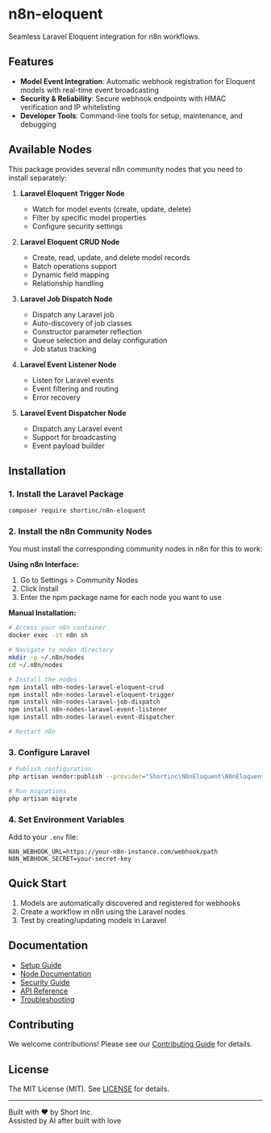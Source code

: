 # n8n-eloquent

Seamless Laravel Eloquent integration for n8n workflows.

## Features

- **Model Event Integration**: Automatic webhook registration for Eloquent models with real-time event broadcasting
- **Security & Reliability**: Secure webhook endpoints with HMAC verification and IP whitelisting
- **Developer Tools**: Command-line tools for setup, maintenance, and debugging

## Available Nodes

This package provides several n8n community nodes that you need to install separately:

1. **Laravel Eloquent Trigger Node**
   - Watch for model events (create, update, delete)
   - Filter by specific model properties
   - Configure security settings
   
2. **Laravel Eloquent CRUD Node**
   - Create, read, update, and delete model records
   - Batch operations support
   - Dynamic field mapping
   - Relationship handling

3. **Laravel Job Dispatch Node**
   - Dispatch any Laravel job
   - Auto-discovery of job classes
   - Constructor parameter reflection
   - Queue selection and delay configuration
   - Job status tracking

4. **Laravel Event Listener Node**
   - Listen for Laravel events
   - Event filtering and routing
   - Error recovery

5. **Laravel Event Dispatcher Node**
   - Dispatch any Laravel event
   - Support for broadcasting
   - Event payload builder

## Installation

### 1. Install the Laravel Package

```bash
composer require shortinc/n8n-eloquent
```

### 2. Install the n8n Community Nodes

You must install the corresponding community nodes in n8n for this to work:

**Using n8n Interface:**
1. Go to Settings > Community Nodes
2. Click Install
3. Enter the npm package name for each node you want to use

**Manual Installation:**
```bash
# Access your n8n container
docker exec -it n8n sh

# Navigate to nodes directory
mkdir -p ~/.n8n/nodes
cd ~/.n8n/nodes

# Install the nodes
npm install n8n-nodes-laravel-eloquent-crud
npm install n8n-nodes-laravel-eloquent-trigger
npm install n8n-nodes-laravel-job-dispatch
npm install n8n-nodes-laravel-event-listener
npm install n8n-nodes-laravel-event-dispatcher

# Restart n8n
```

### 3. Configure Laravel

```bash
# Publish configuration
php artisan vendor:publish --provider="Shortinc\N8nEloquent\N8nEloquentServiceProvider"

# Run migrations
php artisan migrate
```

### 4. Set Environment Variables

Add to your `.env` file:
```env
N8N_WEBHOOK_URL=https://your-n8n-instance.com/webhook/path
N8N_WEBHOOK_SECRET=your-secret-key
```

## Quick Start

1. Models are automatically discovered and registered for webhooks
2. Create a workflow in n8n using the Laravel nodes
3. Test by creating/updating models in Laravel

## Documentation

- [Setup Guide](docs/setup.md)
- [Node Documentation](docs/nodes.md)
- [Security Guide](docs/security.md)
- [API Reference](docs/api.md)
- [Troubleshooting](docs/troubleshooting.md)

## Contributing

We welcome contributions! Please see our [Contributing Guide](CONTRIBUTING.md) for details.

## License

The MIT License (MIT). See [LICENSE](LICENSE) for details.

---

Built with ❤️ by Short Inc.  
Assisted by AI after built with love 